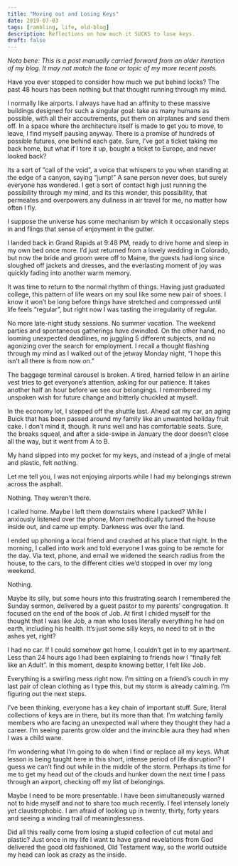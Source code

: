```yaml
---
title: "Moving out and Losing Keys"
date: 2019-07-03
tags: [rambling, life, old-blog]
description: Reflections on how much it SUCKS to lose keys.
draft: false
---
```

*Nota bene: This is a post manually carried forward from an older iteration of my blog. It may not match the tone or
topic of my more recent posts.*

Have you ever stopped to consider how much we put behind locks? The past 48 hours has been nothing but that thought
running through my mind.

I normally like airports. I always have had an affinity to these massive buildings designed for such a singular goal:
take as many humans as possible, with all their accoutrements, put them on airplanes and send them off. In a space where
the architecture itself is made to get you to move, to leave, I find myself pausing anyway. There is a promise of
hundreds of possible futures, one behind each gate. Sure, I’ve got a ticket taking me back home, but what if I tore it
up, bought a ticket to Europe, and never looked back?

Its a sort of “call of the void”, a voice that whispers to you when standing at the edge of a canyon, saying “jump!” A
sane person never does, but surely everyone has wondered. I get a sort of contact high just running the possibility
through my mind, and its this wonder, this possibility, that permeates and overpowers any dullness in air travel for me,
no matter how often I fly.

I suppose the universe has some mechanism by which it occasionally steps in and flings that sense of enjoyment in the
gutter.

I landed back in Grand Rapids at 9:48 PM, ready to drive home and sleep in my own bed once more. I’d just returned from
a lovely wedding in Colorado, but now the bride and groom were off to Maine, the guests had long since sloughed off
jackets and dresses, and the everlasting moment of joy was quickly fading into another warm memory.

It was time to return to the normal rhythm of things. Having just graduated college, this pattern of life wears on my
soul like some new pair of shoes. I know it won’t be long before things have stretched and compressed until life feels
“regular”, but right now I was tasting the irregularity of regular.

No more late-night study sessions. No summer vacation. The weekend parties and spontaneous gatherings have dwindled. On
the other hand, no looming unexpected deadlines, no juggling 5 different subjects, and no agonizing over the search for
employment. I recall a thought flashing through my mind as I walked out of the jetway Monday night, “I hope this isn’t
all there is from now on.”

The baggage terminal carousel is broken. A tired, harried fellow in an airline vest tries to get everyone’s attention,
asking for our patience. It takes another half an hour before we see our belongings. I remembered my unspoken wish for
future change and bitterly chuckled at myself.

In the economy lot, I stepped off the shuttle last. Ahead sat my car, an aging Buick that has been passed around my
family like an unwanted holiday fruit cake. I don’t mind it, though. It runs well and has comfortable seats. Sure, the
breaks squeal, and after a side-swipe in January the door doesn’t close all the way, but it went from A to B.

My hand slipped into my pocket for my keys, and instead of a jingle of metal and plastic, felt nothing.

Let me tell you, I was not enjoying airports while I had my belongings strewn across the asphalt.

Nothing. They weren’t there.

I called home. Maybe I left them downstairs where I packed? While I anxiously listened over the phone, Mom methodically
turned the house inside out, and came up empty. Darkness was over the land.

I ended up phoning a local friend and crashed at his place that night. In the morning, I called into work and told
everyone I was going to be remote for the day. Via text, phone, and email we widened the search radius from the house,
to the cars, to the different cities we’d stopped in over my long weekend.

Nothing.

Maybe its silly, but some hours into this frustrating search I remembered the Sunday sermon, delivered by a guest pastor
to my parents’ congregation. It focused on the end of the book of Job. At first I chided myself for the thought that I
was like Job, a man who loses literally everything he had on earth, including his health. It’s just some silly keys, no
need to sit in the ashes yet, right?

I had no car. If I could somehow get home, I couldn’t get in to my apartment. Less than 24 hours ago I had been
explaining to friends how I “finally felt like an Adult”. In this moment, despite knowing better, I felt like Job.

Everything is a swirling mess right now. I’m sitting on a friend’s couch in my last pair of clean clothing as I type
this, but my storm is already calming. I’m figuring out the next steps.

I’ve been thinking, everyone has a key chain of important stuff. Sure, literal collections of keys are in there, but its
more than that. I’m watching family members who are facing an unexpected wall where they thought they had a career. I’m
seeing parents grow older and the invincible aura they had when I was a child wane.

I’m wondering what I’m going to do when I find or replace all my keys. What lesson is being taught here in this short,
intense period of life disruption? I guess we can’t find out while in the middle of the storm. Perhaps its time for me
to get my head out of the clouds and hunker down the next time I pass through an airport, checking off my list of
belongings.

Maybe I need to be more presentable. I have been simultaneously warned not to hide myself and not to share too much
recently. I feel intensely lonely yet claustrophobic. I am afraid of looking up in twenty, thirty, forty years and
seeing a winding trail of meaninglessness.

Did all this really come from losing a stupid collection of cut metal and plastic? Just once in my life I want to have
grand revelations from God delivered the good old fashioned, Old Testament way, so the world outside my head can look as
crazy as the inside.
